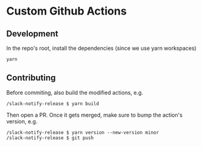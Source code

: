 # Custom Github Actions

## Development

In the repo's root, install the dependencies (since we use yarn workspaces)

```
yarn
```

## Contributing

Before commiting, also build the modified actions, e.g.

```
/slack-notify-release $ yarn build
```

Then open a PR. Once it gets merged, make sure to bump the action's version, e.g.

```
/slack-notify-release $ yarn version --new-version minor
/slack-notify-release $ git push
```
